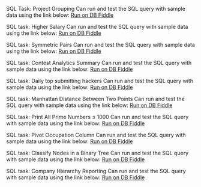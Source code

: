 SQL Task: Project Grouping
Can run and test the SQL query with sample data using the link below:
[Run on DB Fiddle](https://dbfiddle.uk/ROaJbO_c)

SQL task: Higher Salary
Can run and test the SQL query with sample data using the link below:
[Run on DB Fiddle](https://dbfiddle.uk/S2Whlksp)

SQL task: Symmetric Pairs
Can run and test the SQL query with sample data using the link below:
[Run on DB Fiddle](https://dbfiddle.uk/q75y-3q4)

SQL task: Contest Analytics Summary
Can run and test the SQL query with sample data using the link below:
[Run on DB Fiddle](https://dbfiddle.uk/UwB-BIiP)

SQL task: Daily top submitting hackers
Can run and test the SQL query with sample data using the link below:
[Run on DB Fiddle](https://dbfiddle.uk/x4Vkhzlg)

SQL task: Manhattan Distance Between Two Points
Can run and test the SQL query with sample data using the link below:
[Run on DB Fiddle](https://dbfiddle.uk/RObstECG)

SQL task: Print All Prime Numbers ≤ 1000
Can run and test the SQL query with sample data using the link below:
[Run on DB Fiddle](https://dbfiddle.uk/pM9EBzN5)

SQL task: Pivot Occupation Column
Can run and test the SQL query with sample data using the link below:
[Run on DB Fiddle](https://dbfiddle.uk/z5f97Rsk)

SQL task: Classify Nodes in a Binary Tree
Can run and test the SQL query with sample data using the link below:
[Run on DB Fiddle](https://dbfiddle.uk/C3KVmSTi)

SQL task: Company Hierarchy Reporting
Can run and test the SQL query with sample data using the link below:
[Run on DB Fiddle](https://dbfiddle.uk/kPKYrivS)






